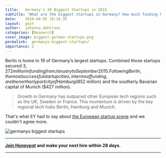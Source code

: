 ```yaml
---
title:   Germany's 30 Biggest Startups in 2015
subtitle: "What are the biggest startups in Germany? How much funding have they received? Which industries are booming? Check out Germany's 30 biggest startups, including Delivery Hero, Foodpanda, Soundcloud and Home24."
date:    2016-04-05 19:16:35
layout:  post
author:  johanna_dahlroos
categories: [Research]
cover_image: biggest-german-startups.png
permalink:  germanys-biggest-startups/
importance: 2
---
```


Berlin is home to 19 of Germany’s largest startups. Combined those startups secured $3,272 million in funding from January to September 2015. Following Berlin, the most successful startup cities, in terms of funding, are the northerly port city of Hamburg ($852 million) and the southerly Bavarian capital of Munich ($427 million). 

<!--more--> 

>Growth in Germany has outpaced other European tech regions such as the UK, Sweden or France. This momentum is driven by the key regional tech hubs Berlin, Hamburg and Munich.

That's what EY had to say about [the European startup scene][1] and we couldn't agree more. 


![germanys biggest startups](/assets/images/top30.png)

* * *

**[Join Honeypot][2] and make your next hire within 28 days.**

* * * 

[1]: http://www.ey.com/Publication/vwLUAssets/ey-venture-capital-and-start-ups-in-germany-2015/$FILE/ey-venture-capital-and-start-ups-in-germany-2015.pdf 
[2]: https://www.honeypot.io/pages/for_employers?utm_source=blog&utm_medium=organic&utm_term=f&utm_content=160401&utm_campaign=com-no
